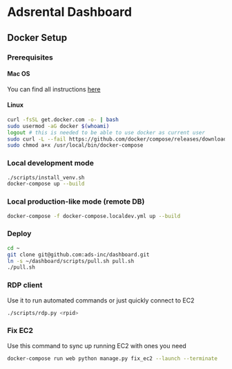 # Adsrental Dashboard

## Docker Setup

### Prerequisites

#### Mac OS

You can find all instructions [here](https://docs.docker.com/docker-for-mac/install/)

#### Linux

```bash
curl -fsSL get.docker.com -o- | bash
sudo usermod -aG docker $(whoami)
logout # this is needed to be able to use docker as current user
sudo curl -L --fail https://github.com/docker/compose/releases/download/1.18.0/run.sh -o /usr/local/bin/docker-compose
sudo chmod a+x /usr/local/bin/docker-compose
```

### Local development mode

```bash
./scripts/install_venv.sh
docker-compose up --build
```

### Local production-like mode (remote DB)

```bash
docker-compose -f docker-compose.localdev.yml up --build
```

### Deploy

```bash
cd ~
git clone git@github.com:ads-inc/dashboard.git
ln -s ~/dashboard/scripts/pull.sh pull.sh
./pull.sh
```

### RDP client

Use it to run automated commands or just quickly connect to EC2

```bash
./scripts/rdp.py <rpid>
```

### Fix EC2

Use this command to sync up running EC2 with ones you need

```bash
docker-compose run web python manage.py fix_ec2 --launch --terminate
```
